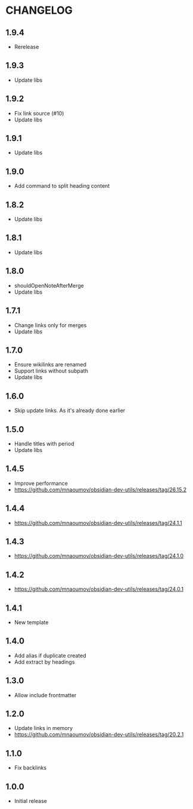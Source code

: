 # CHANGELOG

## 1.9.4

- Rerelease

## 1.9.3

- Update libs

## 1.9.2

- Fix link source (#10)
- Update libs

## 1.9.1

- Update libs

## 1.9.0

- Add command to split heading content

## 1.8.2

- Update libs

## 1.8.1

- Update libs

## 1.8.0

- shouldOpenNoteAfterMerge
- Update libs

## 1.7.1

- Change links only for merges
- Update libs

## 1.7.0

- Ensure wikilinks are renamed
- Support links without subpath
- Update libs

## 1.6.0

- Skip update links. As it's already done earlier

## 1.5.0

- Handle titles with period
- Update libs

## 1.4.5

- Improve performance
- https://github.com/mnaoumov/obsidian-dev-utils/releases/tag/26.15.2

## 1.4.4

- https://github.com/mnaoumov/obsidian-dev-utils/releases/tag/24.1.1

## 1.4.3

- https://github.com/mnaoumov/obsidian-dev-utils/releases/tag/24.1.0

## 1.4.2

- https://github.com/mnaoumov/obsidian-dev-utils/releases/tag/24.0.1

## 1.4.1

- New template

## 1.4.0

- Add alias if duplicate created
- Add extract by headings

## 1.3.0

- Allow include frontmatter

## 1.2.0

- Update links in memory
- https://github.com/mnaoumov/obsidian-dev-utils/releases/tag/20.2.1

## 1.1.0

- Fix backlinks

## 1.0.0

- Initial release
